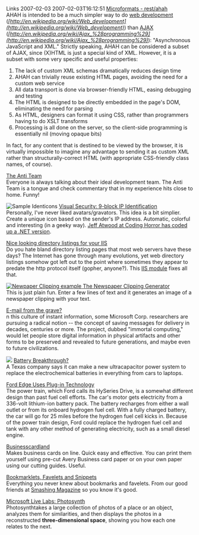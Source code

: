 Links 2007-02-03
2007-02-03T16:12:51
[Microformats - rest/ahah](http://microformats.org/wiki/rest/ahah)   
AHAH is intended to be a much simpler way to do [web development](http://en.wikipedia.org/wiki/Web_development) (_[http://en.wikipedia.org/wiki/Web_development](http://en.wikipedia.org/wiki/Web_development)_) than [AJAX](http://en.wikipedia.org/wiki/Ajax_%28programming%29) (_[http://en.wikipedia.org/wiki/Ajax_%28programming%29](http://en.wikipedia.org/wiki/Ajax_%28programming%29)_): "Asynchronous JavaScript and XML." Strictly speaking, AHAH can be considered a subset of AJAX, since (X)HTML is just a special kind of XML. However, it is a subset with some very specific and useful properties: 

  1. The lack of custom XML schemas dramatically reduces design time 
  2. AHAH can trivially reuse existing HTML pages, avoiding the need for a custom web service 
  3. All data transport is done via browser-friendly HTML, easing debugging and testing 
  4. The HTML is designed to be directly embedded in the page's DOM, eliminating the need for parsing 
  5. As HTML, designers can format it using CSS, rather than programmers having to do XSLT transforms 
  6. Processing is all done on the server, so the client-side programming is essentially nil (moving opaque bits) 

In fact, for any content that is destined to be viewed by the browser, it is virtually impossible to imagine any advantage to sending it as custom XML rather than structurally-correct HTML (with appropriate CSS-friendly class names, of course).  


[The Anti Team](http://codebetter.com/blogs/jeremy.miller/archive/2007/01/21/The-Anti-Team.aspx)   
Everyone is always talking about their ideal development team. The Anti Team is a tongue and check commentary that in my experience hits close to home. Funny!  


![Sample Identicons](http://az667460.vo.msecnd.net/cdn/images/blog/WindowsLiveWriter/Links20070203_934C/identicon-samples%5B8%5D.png) [Visual Security: 9-block IP Identification](http://www.docuverse.com/blog/donpark/2007/01/18/visual-security-9-block-ip-identification)   
Personally, I've never liked avatars/gravators. This idea is a bit simplier. Create a unique icon based on the sender's IP address. Automatic, colorful and interesting (in a geeky way). [Jeff Atwood at Coding Horror has coded up a .NET version](http://www.codinghorror.com/blog/archives/000774.html). 

[Nice looking directory listings for your IIS](http://mvolo.com/blogs/serverside/archive/2007/01/21/Get-nice-looking-directory-listings-for-your-IIS-website-with-DirectoryListingModule.aspx)   
Do you hate bland directory listing pages that most web servers have these days? The Internet has gone through many evolutions, yet web directory listings somehow got left out to the point where sometimes they appear to predate the http protocol itself (gopher, anyone?). This [IIS module](http://mvolo.com/files/DirectoryListingApp.zip) fixes all that.

[ ![Newpaper Clipping example](http://az667460.vo.msecnd.net/cdn/images/blog/WindowsLiveWriter/Links20070203_934C/image%7B0%7D_thumb%5B5%5D.png) ](http://az667460.vo.msecnd.net/cdn/images/blog/WindowsLiveWriter/Links20070203_934C/image%7B0%7D%5B7%5D.png) [The Newspaper Clipping Generator](http://www.fodey.com/generators/newspaper/snippet.asp)   
This is just plain fun. Enter a few lines of text and it generates an image of a newspaper clipping with your text.

[E-mail from the grave?](http://seattlepi.nwsource.com/business/300636_msftimmortal22.html)   
n this culture of instant information, some Microsoft Corp. researchers are pursuing a radical notion -- the concept of saving messages for delivery in decades, centuries or more. The project, dubbed "immortal computing," would let people store digital information in physical artifacts and other forms to be preserved and revealed to future generations, and maybe even to future civilizations.

![](http://az667460.vo.msecnd.net/cdn/images/blog/WindowsLiveWriter/Links20070203_934C/ZENNBG%5B11%5D.jpg) [Battery Breakthrough?](http://www.technologyreview.com/Biztech/18086/)   
A Texas company says it can make a new ultracapacitor power system to replace the electrochemical batteries in everything from cars to laptops.

[Ford Edge Uses Plug-in Technology](http://crave.cnet.com/8301-1_105-9680254-1.html?part=rss&tag=feed&subj=Crave)   
The power train, which Ford calls its HySeries Drive, is a somewhat different design than past fuel cell efforts. The car's motor gets electricity from a 336-volt lithium-ion battery pack. The battery recharges from either a wall outlet or from its onboard hydrogen fuel cell. With a fully charged battery, the car will go for 25 miles before the hydrogen fuel cell kicks in. Because of the power train design, Ford could replace the hydrogen fuel cell and tank with any other method of generating electricity, such as a small diesel engine.

[Businesscardland](http://www.businesscardland.com/home/)   
Makes business cards on line. Quick easy and effective. You can print them yourself using pre-cut Avery Business card paper or on your own paper using our cutting guides. Useful.

[Bookmarklets, Favelets and Snippets](http://www.smashingmagazine.com/2007/01/24/bookmarklets-favelets-and-snippets/)   
Everything you never knew about bookmarks and favelets. From our good friends at [Smashing Magazine](http://www.smashingmagazine.com/) so you know it's good.

[Microsoft Live Labs: Photosynth](http://labs.live.com/photosynth/default.html)   
Photosynthtakes a large collection of photos of a place or an object, analyzes them for similarities, and then displays the photos in a reconstructed **three-dimensional space**, showing you how each one relates to the next.
